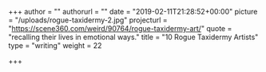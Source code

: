 +++
author = ""
authorurl = ""
date = "2019-02-11T21:28:52+00:00"
picture = "/uploads/rogue-taxidermy-2.jpg"
projecturl = "https://scene360.com/weird/90764/rogue-taxidermy-art/"
quote = "recalling their lives in emotional ways."
title = "10 Rogue Taxidermy Artists"
type = "writing"
weight = 22

+++
